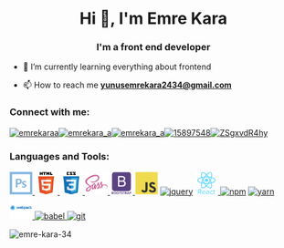 <h1 align="center">Hi 👋, I'm Emre Kara</h1>
<h3 align="center">I'm a front end developer</h3>

- 🌱 I’m currently learning everything about frontend

- 📫 How to reach me **yunusemrekara2434@gmail.com**

<h3 align="left">Connect with me:</h3>
<p align="left">
<a href="https://linkedin.com/in/emrekaraa" target="blank"><img align="center" src="https://raw.githubusercontent.com/rahuldkjain/github-profile-readme-generator/master/src/images/icons/Social/linked-in-alt.svg" alt="emrekaraa" height="30" width="40" /></a><a href="https://instagram.com/emrekara_a" target="blank"><img align="center" src="https://raw.githubusercontent.com/rahuldkjain/github-profile-readme-generator/master/src/images/icons/Social/instagram.svg" alt="emrekara_a" height="30" width="40" /></a><a href="https://twitter.com/emrekara_a" target="blank"><img align="center" src="https://raw.githubusercontent.com/rahuldkjain/github-profile-readme-generator/master/src/images/icons/Social/twitter.svg" alt="emrekara_a" height="30" width="40" /></a><a href="https://stackoverflow.com/users/15897548" target="blank"><img align="center" src="https://raw.githubusercontent.com/rahuldkjain/github-profile-readme-generator/master/src/images/icons/Social/stack-overflow.svg" alt="15897548" height="30" width="40" /></a><a href="https://discord.gg/ZSgxvdR4hy" target="blank"><img align="center" src="https://raw.githubusercontent.com/rahuldkjain/github-profile-readme-generator/master/src/images/icons/Social/discord.svg" alt="ZSgxvdR4hy" height="30" width="40" /></a>
</p>
<h3 align="left">Languages and Tools:</h3>
<p align="left"> 
<a href="https://www.photoshop.com/en" target="_blank"> <img src="https://raw.githubusercontent.com/devicons/devicon/master/icons/photoshop/photoshop-line.svg" alt="photoshop" width="40" height="40"/></a><a href="https://www.w3.org/html/" target="_blank"> <img src="https://raw.githubusercontent.com/devicons/devicon/master/icons/html5/html5-original-wordmark.svg" alt="html5" width="40" height="40"/> </a><a href="https://www.w3schools.com/css/" target="_blank"> <img src="https://raw.githubusercontent.com/devicons/devicon/master/icons/css3/css3-original-wordmark.svg" alt="css3" width="40" height="40"/> </a><a href="https://sass-lang.com" target="_blank"> <img src="https://raw.githubusercontent.com/devicons/devicon/master/icons/sass/sass-original.svg" alt="sass" width="40" height="40"/></a><a href="https://getbootstrap.com" target="_blank"> <img src="https://raw.githubusercontent.com/devicons/devicon/master/icons/bootstrap/bootstrap-plain-wordmark.svg" alt="bootstrap" width="40" height="40"/> </a><a href="https://developer.mozilla.org/en-US/docs/Web/JavaScript" target="_blank"> <img src="https://raw.githubusercontent.com/devicons/devicon/master/icons/javascript/javascript-original.svg" alt="javascript" width="40" height="40"/></a> <a href="https://jquery.com" target="_blank"><img src='https://cdn.jsdelivr.net/npm/simple-icons@3.0.1/icons/jquery.svg' alt='jquery' height='40'></a> <a href="https://reactjs.org/" target="_blank"><img src="https://raw.githubusercontent.com/devicons/devicon/master/icons/react/react-original-wordmark.svg" alt="react" width="40" height="40"/> </a> </a><a href="https://npmjs.com/" target="_blank"><img src='https://cdn.jsdelivr.net/npm/simple-icons@3.0.1/icons/npm.svg' alt='npm' height='40'></a> <a href="https://yarnpkg.com/" target="_blank"> <img src='https://cdn.jsdelivr.net/npm/simple-icons@3.0.1/icons/yarn.svg' alt='yarn' height='40'> <a href="https://webpack.js.org" target="_blank"> <img src="https://raw.githubusercontent.com/devicons/devicon/d00d0969292a6569d45b06d3f350f463a0107b0d/icons/webpack/webpack-original-wordmark.svg" alt="webpack" width="40" height="40"/> </a> <a href="https://babeljs.io/" target="_blank"> <img src="https://www.vectorlogo.zone/logos/babeljs/babeljs-icon.svg" alt="babel" width="40" height="40"/> </a> <a href="https://git-scm.com/" target="_blank"> <img src="https://www.vectorlogo.zone/logos/git-scm/git-scm-icon.svg" alt="git" width="40" height="40"/> </a> <p><img align="center" src="https://github-readme-stats.vercel.app/api/top-langs?username=emre-kara-34&show_icons=true&locale=en&layout=compact" alt="emre-kara-34" /></p>
